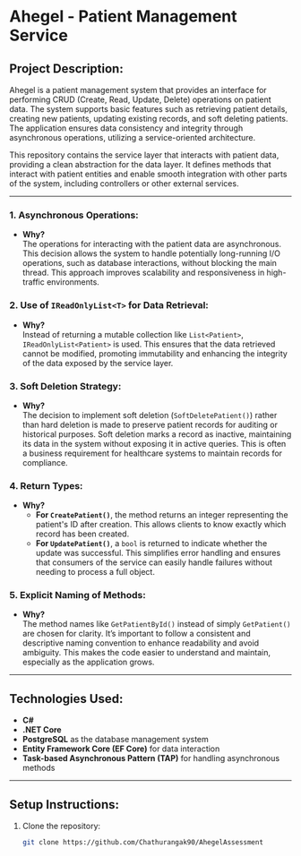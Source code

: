 # Ahegel - Patient Management Service

## **Project Description:**

Ahegel is a patient management system that provides an interface for performing CRUD (Create, Read, Update, Delete) operations on patient data. The system supports basic features such as retrieving patient details, creating new patients, updating existing records, and soft deleting patients. The application ensures data consistency and integrity through asynchronous operations, utilizing a service-oriented architecture.

This repository contains the service layer that interacts with patient data, providing a clean abstraction for the data layer. It defines methods that interact with patient entities and enable smooth integration with other parts of the system, including controllers or other external services.

---

### **1. Asynchronous Operations:**
- **Why?**  
  The operations for interacting with the patient data are asynchronous. This decision allows the system to handle potentially long-running I/O operations, such as database interactions, without blocking the main thread. This approach improves scalability and responsiveness in high-traffic environments.

### **2. Use of `IReadOnlyList<T>` for Data Retrieval:**
- **Why?**  
  Instead of returning a mutable collection like `List<Patient>`, `IReadOnlyList<Patient>` is used. This ensures that the data retrieved cannot be modified, promoting immutability and enhancing the integrity of the data exposed by the service layer.

### **3. Soft Deletion Strategy:**
- **Why?**  
  The decision to implement soft deletion (`SoftDeletePatient()`) rather than hard deletion is made to preserve patient records for auditing or historical purposes. Soft deletion marks a record as inactive, maintaining its data in the system without exposing it in active queries. This is often a business requirement for healthcare systems to maintain records for compliance.

### **4. Return Types:**
- **Why?**  
  - **For `CreatePatient()`**, the method returns an integer representing the patient's ID after creation. This allows clients to know exactly which record has been created.
  - **For `UpdatePatient()`**, a `bool` is returned to indicate whether the update was successful. This simplifies error handling and ensures that consumers of the service can easily handle failures without needing to process a full object.

### **5. Explicit Naming of Methods:**
- **Why?**  
  The method names like `GetPatientById()` instead of simply `GetPatient()` are chosen for clarity. It’s important to follow a consistent and descriptive naming convention to enhance readability and avoid ambiguity. This makes the code easier to understand and maintain, especially as the application grows.

---

## **Technologies Used:**
- **C#**  
- **.NET Core**
- **PostgreSQL** as the database management system
- **Entity Framework Core (EF Core)** for data interaction
- **Task-based Asynchronous Pattern (TAP)** for handling asynchronous methods

---

## **Setup Instructions:**

1. Clone the repository:
   ```bash
   git clone https://github.com/Chathurangak90/AhegelAssessment
